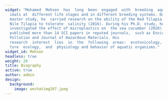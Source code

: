```yaml
---
widget: "Mohamed  Mohsen  has  long  been  engaged  with  breeding  aquatic  an\
  imals at  different life stages and in different breeding systems. During his
  master study, he  carried research on the ability of the Red Tilapia and the
  Nile Tilapia to tolerate  salinity (2016). During his Ph.D. study, he
  investigated the effect of microplastics on  the sea cucumber (2020). He
  published more than 14 SCI papers in reputed journals,  such as Environmental
  Pollution and Journal of Hazardous Materials. His
  research  interest  lies  in  the  following  areas:  ecotoxicology,  aquacul\
  ture  ecology,  and  physiology and behavior of aquatic organisms."
widget_id: Mohsen
headless: true
weight: 20
title: Biography
active: true
author: admin
design:
  background:
    image: wechatimg207.jpeg
---
```

